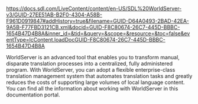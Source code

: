 https://docs.sdl.com/LiveContent/content/en-US/SDL%20WorldServer-v3/GUID-27EE51AB-B2F0-4304-A58B-F961D0919847#addHistory=true&filename=GUID-D64A0493-2BAD-42EA-9A5B-F77FBD3121CB.xml&docid=GUID-F8C80674-26C7-445D-BBBC-1654B47D4B8A&inner_id=&tid=&query=&scope=&resource=&toc=false&eventType=lcContent.loadDocGUID-F8C80674-26C7-445D-BBBC-1654B47D4B8A

WorldServer is an advanced tool that enables you to transform manual, disparate translation processes into a centralized, fully administered program. With WorldServer, you can adopt a flexible enterprise-class translation management system that automates translation tasks and greatly reduces the costs of supporting large volumes of local language content. You can find all the information about working with WorldServer in this documentation portal. 
